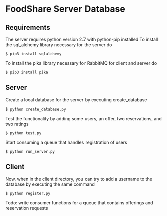 # FoodShare Server Database
## Requirements
The server requires python version 2.7 with python-pip installed
To install the sql_alchemy library necessary for the server do
```
$ pip3 install sqlalchemy
```
To install the pika library necessary for RabbitMQ for client and server do
```
$ pip3 install pika
``` 
## Server
Create a local database for the server by executing create_database
```
$ python create_database.py
```
Test the functionality by adding some users, an offer, two reservations, and two ratings
```
$ python test.py
```
Start consuming a queue that handles registration of users 
```
$ python run_server.py
```
## Client
Now, when in the client directory, you can try to add a username to the database by executing the same command
```
$ python register.py
```
Todo: write consumer functions for a queue that contains offerings and reservation requests








